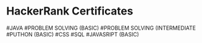 # HackerRank Certificates

#JAVA
#PROBLEM SOLVING (BASIC)
#PROBLEM SOLVING (INTERMEDIATE
#PUTHON (BASIC)
#CSS
#SQL
#JAVASRIPT (BASIC)
